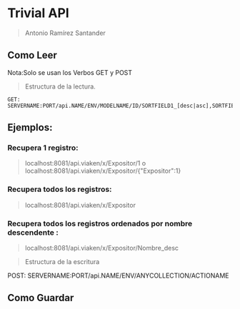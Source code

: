 # Trivial API
> Antonio Ramírez Santander



## Como Leer

Nota:Solo se usan los Verbos GET y POST

> Estructura de la lectura.

```plain
GET: SERVERNAME:PORT/api.NAME/ENV/MODELNAME/ID/SORTFIELD1_[desc|asc],SORTFIELD2_[desc|asc]/L[INSTANCELEVEL]/_DTONAME/{"FILTERPROPERTY1":VALUE1}/P1X10
```

## Ejemplos:
### Recupera 1 registro:
> localhost:8081/api.viaken/x/Expositor/1   o  localhost:8081/api.viaken/x/Expositor/{"Expositor":1}  

### Recupera todos los registros:
> localhost:8081/api.viaken/x/Expositor
	
### Recupera todos los registros ordenados por nombre  descendente :
> localhost:8081/api.viaken/x/Expositor/Nombre_desc	
	
> Estructura de la escritura

POST: SERVERNAME:PORT/api.NAME/ENV/ANYCOLLECTION/ACTIONAME

## Como Guardar


